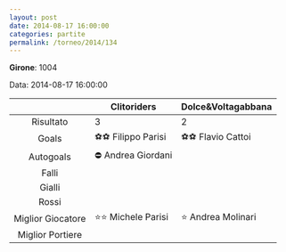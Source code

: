 ```yaml
---
layout: post
date: 2014-08-17 16:00:00
categories: partite
permalink: /torneo/2014/134
---
```

**Girone**: 1004

Data: 2014-08-17 16:00:00

| | Clitoriders | Dolce&Voltagabbana |
|:-----:|-----|-----|
Risultato|3|2
Goals|⚽⚽ Filippo Parisi|⚽⚽ Flavio Cattoi<br/>
Autogoals|⛔ Andrea Giordani|
Falli||
Gialli||
Rossi||
Miglior Giocatore|⭐⭐ Michele Parisi<br/>|⭐ Andrea Molinari<br/>
Miglior Portiere||